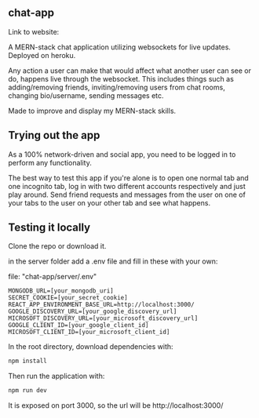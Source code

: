 ## chat-app

Link to website:

A MERN-stack chat application utilizing websockets for live updates. Deployed on heroku.

Any action a user can make that would affect what another user can see or do, happens live through the websocket.
This includes things such as adding/removing friends, inviting/removing users
from chat rooms, changing bio/username, sending messages etc.

Made to improve and display my MERN-stack skills.

## Trying out the app

As a 100% network-driven and social app, you need to be logged in to perform any functionality.

The best way to test this app if you're alone is to open one normal tab and one incognito tab, log in with two
different accounts respectively and just play around. Send friend requests and messages from the user on one of your tabs
to the user on your other tab and see what happens.

## Testing it locally

Clone the repo or download it.

in the server folder add a .env file and fill in these with your own:

file:  "chat-app/server/.env"
```
MONGODB_URL=[your_mongodb_uri]
SECRET_COOKIE=[your_secret_cookie]
REACT_APP_ENVIRONMENT_BASE_URL=http://localhost:3000/
GOOGLE_DISCOVERY_URL=[your_google_discovery_url]
MICROSOFT_DISCOVERY_URL=[your_microsoft_discovery_url]
GOOGLE_CLIENT_ID=[your_google_client_id]
MICROSOFT_CLIENT_ID=[your_microsoft_client_id]
```


In the root directory, download dependencies with:

```bash
npm install
```

Then run the application with:

```bash
npm run dev
```

It is exposed on port 3000, so the url will be http://localhost:3000/
